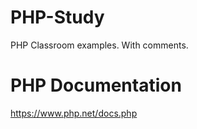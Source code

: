# PHP-Study
PHP Classroom examples. With comments.
# PHP Documentation
https://www.php.net/docs.php
